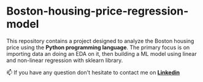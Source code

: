 # Boston-housing-price-regression-model

This repository contains a project designed to analyze the Boston housing price using the **Python programming language**. The primary focus is on importing data an doing an EDA on it, then building a ML model using linear and non-linear regression with sklearn library.

📫 If you have any question don't hesitate to contact me on [**Linkedin**](https://www.linkedin.com/in/ashkan-moradi-33936278/)

